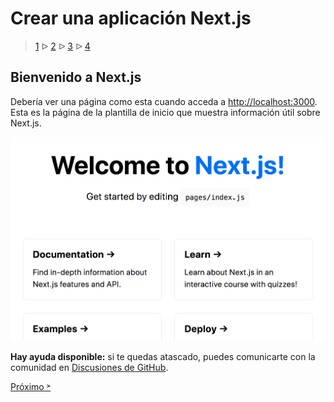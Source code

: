 # Crear una aplicación Next.js

> [1](./1.md) &#5125; [2](./2.md) &#5125; [3](./3.md) &#5125; [4](./4.md)

## Bienvenido a Next.js

Debería ver una página como esta cuando acceda a [http://localhost:3000](http://localhost:3000). Esta es la página de la plantilla de inicio que muestra información útil sobre Next.js.

![](./images/welcome-to-nextjs.png)

**Hay ayuda disponible:** si te quedas atascado, puedes comunicarte con la comunidad en [Discusiones de GitHub](https://github.com/vercel/next.js/discussions).

[Próximo &#707;](./4.md)
